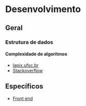 # Desenvolvimento

## Geral

### Estrutura de dados
#### Complexidade de algoritmos
- [lapix.ufsc.br](http://www.lapix.ufsc.br/ensino/estrutura-de-dados/complexidade-de-algoritmos)
- [Stackoverflow](https://pt.stackoverflow.com/questions/33319/o-que-%C3%A9-a-complexidade-de-um-algoritmo)

## Específicos
- [Front end](/technology/front-end/index.md)
